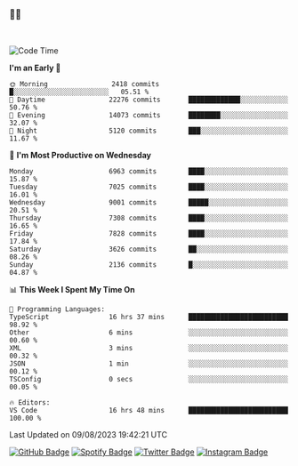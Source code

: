 ### 🤙🍺

<!-- <a href="https://github-readme-stats.vercel.app/api?username=hzak2xx&count_private=true&show_icons=true&theme=dracula">
  <img align="center" src="https://github-readme-stats.vercel.app/api?username=hzak2xx&count_private=true&show_icons=true&theme=dracula" />
</a>
</br> -->
</br>

<!--START_SECTION:waka-->
![Code Time](http://img.shields.io/badge/Code%20Time-2%2C698%20hrs%203%20mins-blue)

**I'm an Early 🐤** 

```text
🌞 Morning                2418 commits        █░░░░░░░░░░░░░░░░░░░░░░░░   05.51 % 
🌆 Daytime                22276 commits       █████████████░░░░░░░░░░░░   50.76 % 
🌃 Evening                14073 commits       ████████░░░░░░░░░░░░░░░░░   32.07 % 
🌙 Night                  5120 commits        ███░░░░░░░░░░░░░░░░░░░░░░   11.67 % 
```
📅 **I'm Most Productive on Wednesday** 

```text
Monday                   6963 commits        ████░░░░░░░░░░░░░░░░░░░░░   15.87 % 
Tuesday                  7025 commits        ████░░░░░░░░░░░░░░░░░░░░░   16.01 % 
Wednesday                9001 commits        █████░░░░░░░░░░░░░░░░░░░░   20.51 % 
Thursday                 7308 commits        ████░░░░░░░░░░░░░░░░░░░░░   16.65 % 
Friday                   7828 commits        ████░░░░░░░░░░░░░░░░░░░░░   17.84 % 
Saturday                 3626 commits        ██░░░░░░░░░░░░░░░░░░░░░░░   08.26 % 
Sunday                   2136 commits        █░░░░░░░░░░░░░░░░░░░░░░░░   04.87 % 
```


📊 **This Week I Spent My Time On** 

```text
💬 Programming Languages: 
TypeScript               16 hrs 37 mins      █████████████████████████   98.92 % 
Other                    6 mins              ░░░░░░░░░░░░░░░░░░░░░░░░░   00.60 % 
XML                      3 mins              ░░░░░░░░░░░░░░░░░░░░░░░░░   00.32 % 
JSON                     1 min               ░░░░░░░░░░░░░░░░░░░░░░░░░   00.12 % 
TSConfig                 0 secs              ░░░░░░░░░░░░░░░░░░░░░░░░░   00.05 % 

🔥 Editors: 
VS Code                  16 hrs 48 mins      █████████████████████████   100.00 % 
```


 Last Updated on 09/08/2023 19:42:21 UTC
<!--END_SECTION:waka-->

[![GitHub Badge](https://img.shields.io/badge/GitHub-100000?style=for-the-badge&logo=github&logoColor=white)](https://github.com/hzak2xx)
[![Spotify Badge](https://img.shields.io/badge/Spotify-1ED760?&style=for-the-badge&logo=spotify&logoColor=white)](https://open.spotify.com/user/uf90s6sbbh75a1mt44clkhkvf)
[![Twitter Badge](https://img.shields.io/badge/Twitter-1DA1F2?style=for-the-badge&logo=twitter&logoColor=white)](https://twitter.com/hzak2xx)
[![Instagram Badge](https://img.shields.io/badge/Instagram-E4405F?style=for-the-badge&logo=instagram&logoColor=white)](https://www.instagram.com/hzak2xx/)

